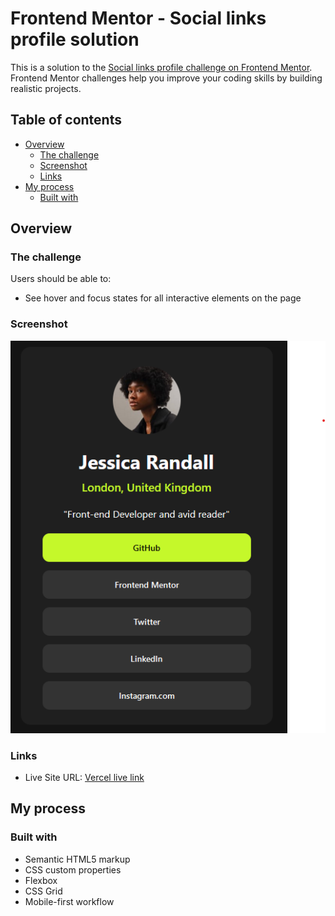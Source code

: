 # Frontend Mentor - Social links profile solution

This is a solution to the [Social links profile challenge on Frontend Mentor](https://www.frontendmentor.io/challenges/social-links-profile-UG32l9m6dQ). Frontend Mentor challenges help you improve your coding skills by building realistic projects.

## Table of contents

- [Overview](#overview)
  - [The challenge](#the-challenge)
  - [Screenshot](#screenshot)
  - [Links](#links)
- [My process](#my-process)
  - [Built with](#built-with)

## Overview

### The challenge

Users should be able to:

- See hover and focus states for all interactive elements on the page

### Screenshot

![Screenshot](./screenshot.png)

### Links

- Live Site URL: [Vercel live link](https://social-link-page.vercel.app/)

## My process

### Built with

- Semantic HTML5 markup
- CSS custom properties
- Flexbox
- CSS Grid
- Mobile-first workflow
